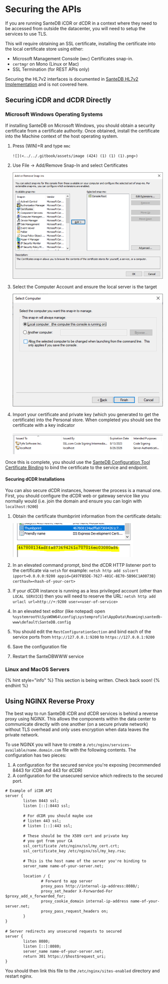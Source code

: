 # Securing the APIs

If you are running SanteDB iCDR or dCDR in a context where they need to be accessed from outside the datacenter, you will need to setup the services to use TLS.&#x20;

This will require obtaining an SSL certificate, installing the certificate into the local certificate store using either:

* Microsoft Management Console (`mmc`) Certificates snap-in.
* `certmgr` on Mono (Linux or Mac)
* SSL Termination (for REST APIs only)

Securing the HL7v2 interfaces is documented in [SanteDB HL7v2 Implementation](../../developers/service-apis/administration-management-interface-ami/santedb-hl7v2-implementation.md#tls-+-llp-sllp) and is not covered here.

## Securing iCDR and dCDR Directly

### Microsoft Windows Operating Systems

If installing SanteDB on Microsoft Windows, you should obtain a security certificate from a certificate authority. Once obtained, install the certificate into the Machine context of the host operating system.

1.  Press (WIN)+R and type `mmc`&#x20;

    ``![](<../../.gitbook/assets/image (424) (1) (1) (1).png>)``
2.  Use File -> Add/Remove Snap-In and select Certificates

    ![](<../../.gitbook/assets/image (426) (1) (1) (1) (1).png>)
3.  Select the Computer Account and ensure the local server is the target

    ![](<../../.gitbook/assets/image (425) (1) (1) (1) (1) (1) (1).png>)
4.  Import your certificate and private key (which you generated to get the certificate) into the Personal store. When completed you should see the certificate with a key indicator

    ![](<../../.gitbook/assets/image (421) (1) (1) (1) (1) (1).png>)



Once this is complete, you should use the [SanteDB Configuration Tool Certificate Binding](../../operations/server-administration/configuration-tool/messaging-settings/#certificate-binding) to bind the certificate to the service and endpoint.

#### Securing dCDR Installations

You can also secure dCDR instances, however the process is a manual one. First, you should configure the dCDR web or gateway service like you normally would (i.e. join the domain and ensure you can login with `localhost:9200`)

1.  Obtain the certificate thumbprint information from the certificate details:

    ![](<../../.gitbook/assets/image (422) (1) (1) (1) (1) (1).png>)
2. In an elevated command prompt, bind the dCDR HTTP listener port to the certificate via `netsh` for example: `netsh http add sslcert ipport=0.0.0.0:9200 appid={A97FB5DE-7627-401C-8E70-5B96C1A0073B} certhash=<hash-of-your-cert>`
3. If your dCDR instance is running as a less privileged account (other than `LOCAL SERVICE`) then you will need to reserve the URL: `netsh http add urlacl url=http://+:9200 user=<user-of-service>`
4. In an elevated text editor (like notepad) open `%systemroot%\SysWOW64\config\systemprofile\AppData\Roaming\santedb-www\default\SanteDB.config`
5. You should edit the `RestConfigurationSection` and bind each of the service ports from `http://127.0.0.1:9200` to `https://127.0.0.1:9200`&#x20;
6. Save the configuration file
7. Restart the SanteDBWWW service

### Linux and MacOS Servers

{% hint style="info" %}
This section is being written. Check back soon!
{% endhint %}

## Using NGINX Reverse Proxy

The best way to run SanteDB iCDR and dCDR services is behind a reverse proxy using NGINX. This allows the components within the data center to communicate directly with one another (on a secure private network) without TLS overhead and only uses encryption when data leaves the private network.

To use NGINX you will have to create a `/etc/nginx/services-available/name.domain.com` file with the following contents. The configuration has two pieces:

1. A configuration for the secured service you're exposing (recommended 8443 for iCDR and 443 for dCDR)
2. A configuration for the unsecured service which redirects to the secured port.

```
# Example of iCDR API
server {
        listen 8443 ssl;
        listen [::]:8443 ssl;

        # For dCDR you should maybe use
        # listen 443 ssl;
        # listen [::]:443 ssl;
        
        # These should be the X509 cert and private key
        # you got from your CA
        ssl_certificate /etc/nginx/ssl/my_cert.crt;
        ssl_certificate_key /etc/nginx/ssl/my_key.rsa;

        # This is the host name of the server you're binding to
        server_name name-of-your-server.net;

        location / {
                # Forward to app server
                proxy_pass http://internal-ip-address:8080/;
                proxy_set_header X-Forwarded-For $proxy_add_x_forwarded_for;
                proxy_cookie_domain internal-ip-address name-of-your-server.net;
                proxy_pass_request_headers on;
        }
}

# Server redirects any unsecured requests to secured
server {
        listen 8080;
        listen [::]:8080;
        server_name name-of-your-server.net;
        return 301 https://$host$request_uri;
}
```

You should then link this file to the `/etc/nginx/sites-enabled` directory and restart nginx.


